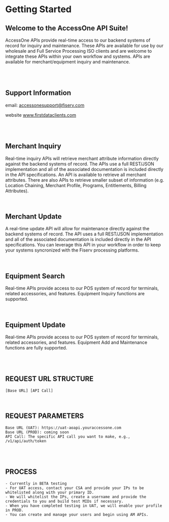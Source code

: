 # Getting Started
 
## Welcome to the AccessOne API Suite!
AccessOne APIs provide real-time access to our backend systems of record for inquiry and maintenance. These APIs are available for use by our wholesale and Full Service Processing ISO clients and are welcome to integrate these APIs within your own workflow and systems. APIs are available for merchant/equipment inquiry and maintenance.
 
<br><br>

## Support Information
email: accessonesupport@fiserv.com
 
website www.firstdataclients.com
 
<br><br>

## Merchant Inquiry
Real-time inquiry APIs will retrieve merchant attribute information directly against the backend systems of record.  The APIs use a full REST/JSON implementation and all of the associated documentation is included directly in the API specifications.  An API is available to retrieve all merchant attributes.  There are also APIs to retrieve smaller subset of information (e.g. Location Chaining, Merchant Profile, Programs, Entitlements, Billing Attributes).
 
<br>

## Merchant Update
A real-time update API will allow for maintenance directly against the backend systems of record.  The API uses a full REST/JSON implementation and all of the associated documentation is included directly in the API specifications.  You can leverage this API in your workflow in order to keep your systems syncronized with the Fiserv processing platforms.
 
<br>

## Equipment Search
Real-time APIs provide access to our POS system of record for terminals, related accessories, and features.  Equipment Inquiry functions are supported.

<br>

## Equipment Update
Real-time APIs provide access to our POS system of record for terminals, related accessories, and features.  Equipment Add and Maintenance functions are fully supported.

<br><br>

## REQUEST URL STRUCTURE
	
    [Base URL] [API Call]
	
<br>

## REQUEST PARAMETERS
	
	Base URL (UAT): https://uat-aoapi.youraccessone.com
	Base URL (PROD): coming soon
	API Call: The specific API call you want to make, e.g., /v1/api/auth/token


<br><br>

## PROCESS

	- Currently in BETA testing
	- For UAT access, contact your CSA and provide your IPs to be whitelisted along with your primary ID.
	- We will whitelist the IPs, create a username and provide the credentials to you and build test MIDs if necessary.
	- When you have completed testing in UAT, we will enable your profile in PROD.
	- You can create and manage your users and begin using AM APIs.

